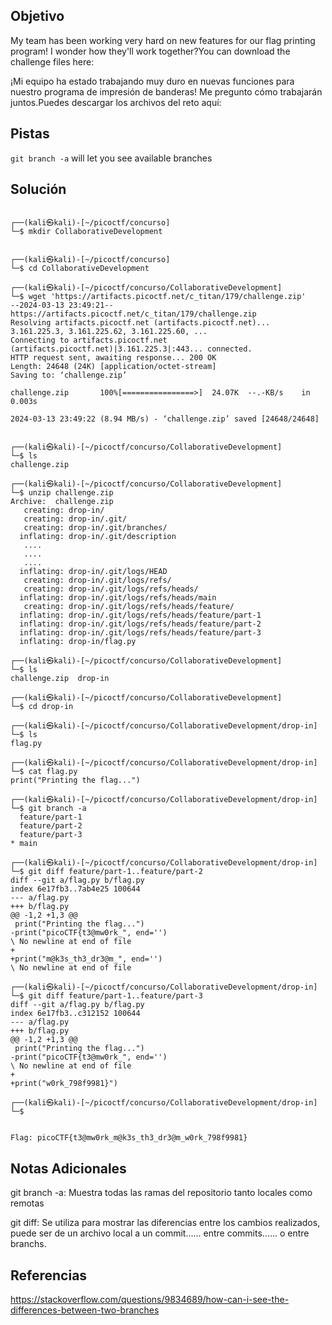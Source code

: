 ## Objetivo
My team has been working very hard on new features for our flag printing program! I wonder how they'll work together?You can download the challenge files here:

¡Mi equipo ha estado trabajando muy duro en nuevas funciones para nuestro programa de impresión de banderas! Me pregunto cómo trabajarán juntos.Puedes descargar los archivos del reto aquí:
## Pistas
`git branch -a` will let you see available branches
## Solución
```
                                                                             
┌──(kali㉿kali)-[~/picoctf/concurso]
└─$ mkdir CollaborativeDevelopment 

                                                                             
┌──(kali㉿kali)-[~/picoctf/concurso]
└─$ cd CollaborativeDevelopment 
                                                                             
┌──(kali㉿kali)-[~/picoctf/concurso/CollaborativeDevelopment]
└─$ wget 'https://artifacts.picoctf.net/c_titan/179/challenge.zip'
--2024-03-13 23:49:21--  https://artifacts.picoctf.net/c_titan/179/challenge.zip
Resolving artifacts.picoctf.net (artifacts.picoctf.net)... 3.161.225.3, 3.161.225.62, 3.161.225.60, ...
Connecting to artifacts.picoctf.net (artifacts.picoctf.net)|3.161.225.3|:443... connected.
HTTP request sent, awaiting response... 200 OK
Length: 24648 (24K) [application/octet-stream]
Saving to: ‘challenge.zip’

challenge.zip       100%[================>]  24.07K  --.-KB/s    in 0.003s  

2024-03-13 23:49:22 (8.94 MB/s) - ‘challenge.zip’ saved [24648/24648]

                                                                             
┌──(kali㉿kali)-[~/picoctf/concurso/CollaborativeDevelopment]
└─$ ls
challenge.zip
        
┌──(kali㉿kali)-[~/picoctf/concurso/CollaborativeDevelopment]
└─$ unzip challenge.zip
Archive:  challenge.zip
   creating: drop-in/
   creating: drop-in/.git/
   creating: drop-in/.git/branches/
  inflating: drop-in/.git/description  
   ....
   ....
   ....
  inflating: drop-in/.git/logs/HEAD  
   creating: drop-in/.git/logs/refs/
   creating: drop-in/.git/logs/refs/heads/
  inflating: drop-in/.git/logs/refs/heads/main  
   creating: drop-in/.git/logs/refs/heads/feature/
  inflating: drop-in/.git/logs/refs/heads/feature/part-1  
  inflating: drop-in/.git/logs/refs/heads/feature/part-2  
  inflating: drop-in/.git/logs/refs/heads/feature/part-3  
  inflating: drop-in/flag.py         
                                                                             
┌──(kali㉿kali)-[~/picoctf/concurso/CollaborativeDevelopment]
└─$ ls
challenge.zip  drop-in
                                                                             
┌──(kali㉿kali)-[~/picoctf/concurso/CollaborativeDevelopment]
└─$ cd drop-in 
                                                                             
┌──(kali㉿kali)-[~/picoctf/concurso/CollaborativeDevelopment/drop-in]
└─$ ls
flag.py
                                                                             
┌──(kali㉿kali)-[~/picoctf/concurso/CollaborativeDevelopment/drop-in]
└─$ cat flag.py   
print("Printing the flag...")
                                                                             
┌──(kali㉿kali)-[~/picoctf/concurso/CollaborativeDevelopment/drop-in]
└─$ git branch -a    
  feature/part-1
  feature/part-2
  feature/part-3
* main
                                                                             
┌──(kali㉿kali)-[~/picoctf/concurso/CollaborativeDevelopment/drop-in]
└─$ git diff feature/part-1..feature/part-2
diff --git a/flag.py b/flag.py
index 6e17fb3..7ab4e25 100644
--- a/flag.py
+++ b/flag.py
@@ -1,2 +1,3 @@
 print("Printing the flag...")
-print("picoCTF{t3@mw0rk_", end='')
\ No newline at end of file
+
+print("m@k3s_th3_dr3@m_", end='')
\ No newline at end of file
                                                                             
┌──(kali㉿kali)-[~/picoctf/concurso/CollaborativeDevelopment/drop-in]
└─$ git diff feature/part-1..feature/part-3 
diff --git a/flag.py b/flag.py
index 6e17fb3..c312152 100644
--- a/flag.py
+++ b/flag.py
@@ -1,2 +1,3 @@
 print("Printing the flag...")
-print("picoCTF{t3@mw0rk_", end='')
\ No newline at end of file
+
+print("w0rk_798f9981}")
                                                                                      
┌──(kali㉿kali)-[~/picoctf/concurso/CollaborativeDevelopment/drop-in]
└─$ 


Flag: picoCTF{t3@mw0rk_m@k3s_th3_dr3@m_w0rk_798f9981}

```
## Notas Adicionales
git branch -a: Muestra todas las ramas del repositorio tanto locales como remotas

git diff: Se utiliza para mostrar las diferencias entre los cambios realizados, puede ser de un archivo local a un commit...... entre commits...... o entre branchs.

## Referencias
https://stackoverflow.com/questions/9834689/how-can-i-see-the-differences-between-two-branches
